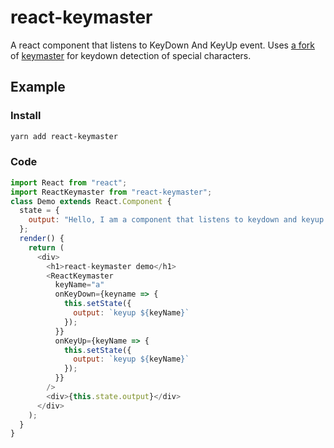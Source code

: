 # react-keymaster

A react component that listens to KeyDown And KeyUp event.
Uses [a fork](https://github.com/RakanNimer/keymaster) of [keymaster](https://github.com/madrobby/keymaster) for keydown detection of special characters.

## Example

### Install

```sh
yarn add react-keymaster
```

### Code

```javascript
import React from "react";
import ReactKeymaster from "react-keymaster";
class Demo extends React.Component {
  state = {
    output: "Hello, I am a component that listens to keydown and keyup of a"
  };
  render() {
    return (
      <div>
        <h1>react-keymaster demo</h1>
        <ReactKeymaster
          keyName="a"
          onKeyDown={keyname => {
            this.setState({
              output: `keyup ${keyName}`
            });
          }}
          onKeyUp={keyName => {
            this.setState({
              output: `keyup ${keyName}`
            });
          }}
        />
        <div>{this.state.output}</div>
      </div>
    );
  }
}
```
